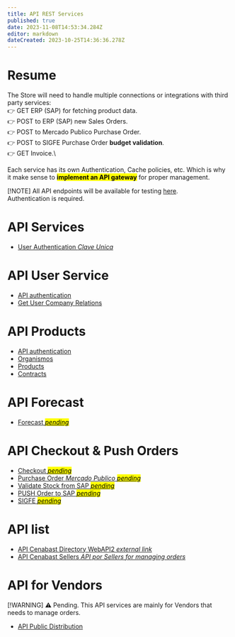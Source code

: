 ```yaml
---
title: API REST Services
published: true
date: 2023-11-08T14:53:34.284Z
editor: markdown
dateCreated: 2023-10-25T14:36:36.278Z
---
```


# Resume

The Store will need to handle multiple connections or integrations with third party services:\
👉 GET ERP (SAP) for fetching product data.\
👉 POST to ERP (SAP) new Sales Orders.\
👉 POST to Mercado Publico Purchase Order.\
👉 POST to SIGFE Purchase Order **budget validation**.\
👉 GET Invoice.\



Each service has its own Authentication, Cache policies, etc. Which is why it make sense to <mark>**implement an API gateway**</mark> for proper management. 


[!NOTE]
All API endpoints will be available for testing [here](https://postman.patagon.dev/).\
Authentication is required. 


# API Services

- [User Authentication *Clave Unica*](login.md)


# API User Service

- [API authentication](user-api-authentication.md)
- [Get User Company Relations](api-rest-services/users.md)


# API Products 
- [API authentication](api-authentication.md)
- [Organismos](organismos.md)
- [Products](products.md)
- [Contracts](contracts.md)

# API Forecast
- [Forecast *<mark>pending</mark>*](forecast.md)

# API Checkout & Push Orders
- [Checkout *<mark>pending</mark>*](checkout.md)
- [Purchase Order *Mercado Publico <mark>pending</mark>*](purchase-order.md)
- [Validate Stock from SAP *<mark>pending</mark>*](validate-order-from-sap.md)
- [PUSH Order to SAP *<mark>pending</mark>*](push-order-to-sap.md)
- [SIGFE *<mark>pending</mark>*](sigfe.md)


# API list

- [API Cenabast Directory WebAPI2 *external link*](https://testaplicacionesweb.cenabast.cl:7001/WebApi2/documentacion/index.html#/)
- [API Cenabast Sellers *API por Sellers for managing orders*](https://aplicacionesweb.cenabast.cl/webapi/swagger/ui/index#)


# API for Vendors

[!WARNING]
⚠️ Pending. This API services are mainly for Vendors that needs to manage orders.

- [API Public Distribution](seller-public-distribution.md)
